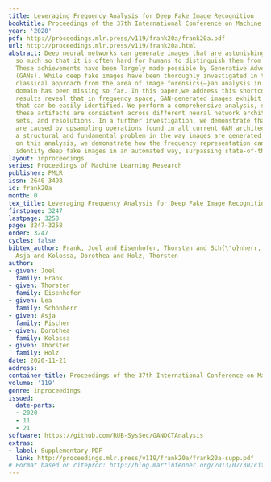 ```yaml
---
title: Leveraging Frequency Analysis for Deep Fake Image Recognition
booktitle: Proceedings of the 37th International Conference on Machine Learning
year: '2020'
pdf: http://proceedings.mlr.press/v119/frank20a/frank20a.pdf
url: http://proceedings.mlr.press/v119/frank20a.html
abstract: Deep neural networks can generate images that are astonishingly realistic,
  so much so that it is often hard for humans to distinguish them from actual photos.
  These achievements have been largely made possible by Generative Adversarial Networks
  (GANs). While deep fake images have been thoroughly investigated in the image domain{—}a
  classical approach from the area of image forensics{—}an analysis in the frequency
  domain has been missing so far. In this paper,we address this shortcoming and our
  results reveal that in frequency space, GAN-generated images exhibit severe artifacts
  that can be easily identified. We perform a comprehensive analysis, showing that
  these artifacts are consistent across different neural network architectures, data
  sets, and resolutions. In a further investigation, we demonstrate that these artifacts
  are caused by upsampling operations found in all current GAN architectures, indicating
  a structural and fundamental problem in the way images are generated via GANs. Based
  on this analysis, we demonstrate how the frequency representation can be used to
  identify deep fake images in an automated way, surpassing state-of-the-art methods.
layout: inproceedings
series: Proceedings of Machine Learning Research
publisher: PMLR
issn: 2640-3498
id: frank20a
month: 0
tex_title: Leveraging Frequency Analysis for Deep Fake Image Recognition
firstpage: 3247
lastpage: 3258
page: 3247-3258
order: 3247
cycles: false
bibtex_author: Frank, Joel and Eisenhofer, Thorsten and Sch{\"o}nherr, Lea and Fischer,
  Asja and Kolossa, Dorothea and Holz, Thorsten
author:
- given: Joel
  family: Frank
- given: Thorsten
  family: Eisenhofer
- given: Lea
  family: Schönherr
- given: Asja
  family: Fischer
- given: Dorothea
  family: Kolossa
- given: Thorsten
  family: Holz
date: 2020-11-21
address: 
container-title: Proceedings of the 37th International Conference on Machine Learning
volume: '119'
genre: inproceedings
issued:
  date-parts:
  - 2020
  - 11
  - 21
software: https://github.com/RUB-SysSec/GANDCTAnalysis
extras:
- label: Supplementary PDF
  link: http://proceedings.mlr.press/v119/frank20a/frank20a-supp.pdf
# Format based on citeproc: http://blog.martinfenner.org/2013/07/30/citeproc-yaml-for-bibliographies/
---
```

